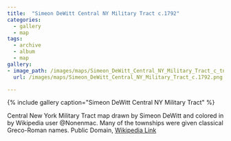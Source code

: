 ```yaml
---
title:  "Simeon DeWitt Central NY Military Tract c.1792"
categories:
  - gallery
  - map
tags:
  - archive
  - album
  - map
gallery:
- image_path: /images/maps/Simeon_DeWitt_Central_NY_Military_Tract_c_tn.jpg
  url: /images/maps/Simeon_DeWitt_Central_NY_Military_Tract_c.1792.png

---
```


{% include gallery caption="Simeon DeWitt Central NY Military Tract" %}

Central New York Military Tract map drawn by Simeon DeWitt and colored in by Wikipedia user @Nonenmac. Many of the townships were given classical Greco-Roman names.
Public Domain, <a href="https://commons.wikimedia.org/w/index.php?curid=876328">Wikipedia Link</a>
